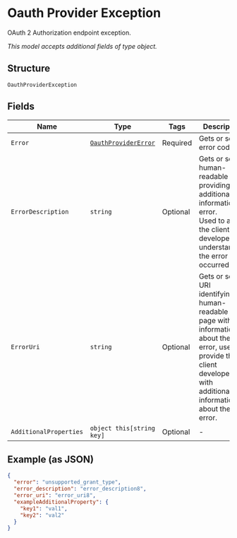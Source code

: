 
# Oauth Provider Exception

OAuth 2 Authorization endpoint exception.

*This model accepts additional fields of type object.*

## Structure

`OauthProviderException`

## Fields

| Name | Type | Tags | Description |
|  --- | --- | --- | --- |
| `Error` | [`OauthProviderError`](../../doc/models/oauth-provider-error.md) | Required | Gets or sets error code. |
| `ErrorDescription` | `string` | Optional | Gets or sets human-readable text providing additional information on error.<br>Used to assist the client developer in understanding the error that occurred. |
| `ErrorUri` | `string` | Optional | Gets or sets a URI identifying a human-readable web page with information about the error, used to provide the client developer with additional information about the error. |
| `AdditionalProperties` | `object this[string key]` | Optional | - |

## Example (as JSON)

```json
{
  "error": "unsupported_grant_type",
  "error_description": "error_description8",
  "error_uri": "error_uri8",
  "exampleAdditionalProperty": {
    "key1": "val1",
    "key2": "val2"
  }
}
```

